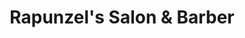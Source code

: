 ---
title: "Rapunzel's Salon & Barber"
url: /cottage-grove/rapunzels-salon-and-barber/
shop: hairdresser
---